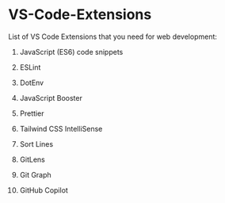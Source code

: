# VS-Code-Extensions
List of VS Code Extensions that you need for web development:

1. JavaScript (ES6) code snippets

2. ESLint

3. DotEnv

4. JavaScript Booster

5. Prettier

6. Tailwind CSS IntelliSense

7. Sort Lines

8. GitLens

9. Git Graph

10. GitHub Copilot

